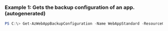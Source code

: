 ### Example 1: Gets the backup configuration of an app. (autogenerated)
```powershell
PS C:\> Get-AzWebAppBackupConfiguration -Name WebAppStandard -ResourceGroupName MyResourceGroup
```

